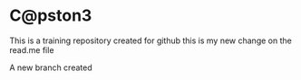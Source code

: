 # C@pston3 

This is a training repository created for github
this is my new change on the read.me file

A new branch created